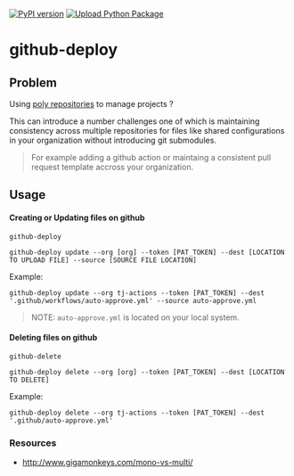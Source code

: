[![PyPI version](https://badge.fury.io/py/github-deploy.svg)](https://badge.fury.io/py/github-deploy)
[![Upload Python Package](https://github.com/tj-python/github-deploy/actions/workflows/python-publish.yml/badge.svg)](https://github.com/tj-python/github-deploy/actions/workflows/python-publish.yml)

# github-deploy

## Problem
Using [poly repositories](https://github.com/joelparkerhenderson/monorepo_vs_polyrepo#what-is-polyrepo) to manage projects ?

This can introduce a number challenges one of which is maintaining consistency across multiple repositories for files like shared configurations in your organization without introducing git submodules.


> For example adding a github action or maintaing a consistent pull request template accross your organization.


## Usage

#### Creating or Updating files on github

`github-deploy`

```shell script
github-deploy update --org [org] --token [PAT_TOKEN] --dest [LOCATION TO UPLOAD FILE] --source [SOURCE FILE LOCATION]
```

Example:

```shell script
github-deploy update --org tj-actions --token [PAT_TOKEN] --dest '.github/workflows/auto-approve.yml' --source auto-approve.yml
```

> NOTE: `auto-approve.yml` is located on your local system.


#### Deleting files on github

`github-delete`

```shell script
github-deploy delete --org [org] --token [PAT_TOKEN] --dest [LOCATION TO DELETE]
```

Example:

```shell script
github-deploy delete --org tj-actions --token [PAT_TOKEN] --dest '.github/auto-approve.yml'
```


### Resources
- http://www.gigamonkeys.com/mono-vs-multi/
